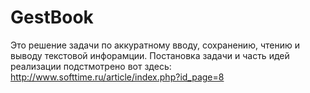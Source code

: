 # GestBook
Это решение задачи по аккуратному вводу, сохранению, чтению и выводу текстовой инфорамции.
Постановка задачи и часть идей реализации подстмотрено вот здесь: http://www.softtime.ru/article/index.php?id_page=8
